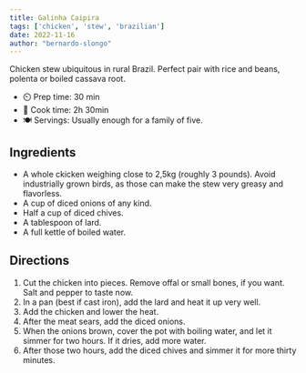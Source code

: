 ```yaml
---
title: Galinha Caipira
tags: ['chicken', 'stew', 'brazilian']
date: 2022-11-16
author: "bernardo-slongo"
---
```


Chicken stew ubiquitous in rural Brazil. Perfect pair with rice and beans, polenta or boiled cassava root.

- ⏲️ Prep time: 30 min
- 🍳 Cook time: 2h 30min
- 🍽️ Servings: Usually enough for a family of five.

## Ingredients

- A whole ckicken weighing close to 2,5kg (roughly 3 pounds). Avoid industrially grown birds, as those can make the stew
  very greasy and flavorless.
- A cup of diced onions of any kind.
- Half a cup of diced chives.
- A tablespoon of lard.
- A full kettle of boiled water.

## Directions

1. Cut the chicken into pieces. Remove offal or small bones, if you want. Salt and pepper to taste now.
2. In a pan (best if cast iron), add the lard and heat it up very well.
3. Add the chicken and lower the heat.
4. After the meat sears, add the diced onions.
5. When the onions brown, cover the pot with boiling water, and let it simmer for two hours. If it dries, add more
   water.
6. After those two hours, add the diced chives and simmer it for more thirty minutes.
